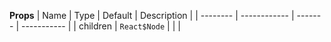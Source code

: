 **Props**
| Name | Type | Default | Description |
| -------- | ------------ | ------- | ----------- |
| children | `React$Node` | | |
